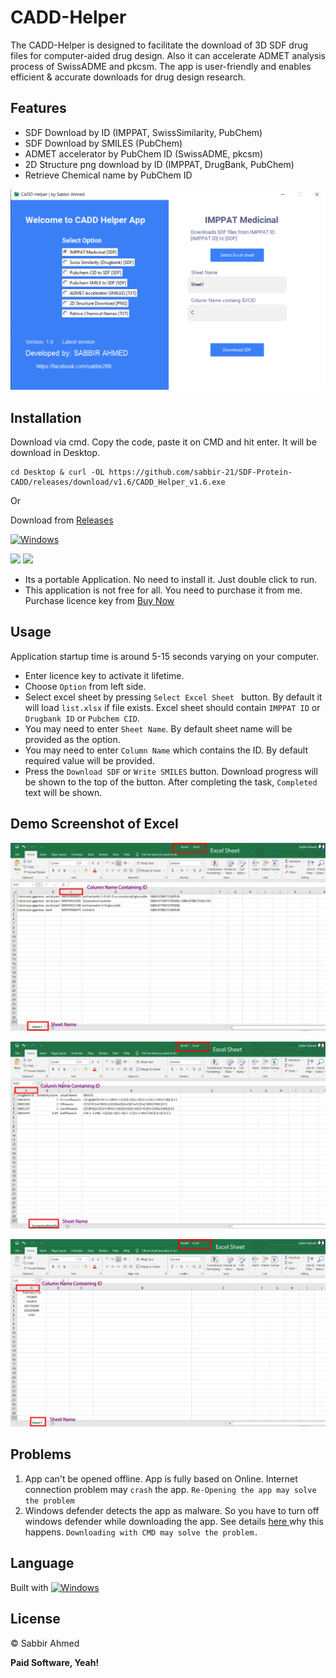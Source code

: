 # CADD-Helper
The CADD-Helper is designed to facilitate the download of 3D SDF drug files for computer-aided drug design. Also it can accelerate ADMET analysis process of SwissADME and pkcsm. The app is user-friendly and enables efficient & accurate downloads for drug design research.

## Features

- SDF Download by ID (IMPPAT, SwissSimilarity, PubChem)
- SDF Download by SMILES (PubChem)
- ADMET accelerator by PubChem ID (SwissADME, pkcsm)
- 2D Structure png download by ID (IMPPAT, DrugBank, PubChem)
- Retrieve Chemical name by PubChem ID

![main_v1.6](v1.6.png)

## Installation
Download via cmd. Copy the code, paste it on CMD and hit enter. It will be download in Desktop.

```
cd Desktop & curl -OL https://github.com/sabbir-21/SDF-Protein-CADD/releases/download/v1.6/CADD_Helper_v1.6.exe
```
Or

Download from [Releases](https://github.com/sabbir-21/SDF-Protein-CADD/releases/latest)

[![Windows](https://img.shields.io/badge/-Windows_x64-blue.svg?style=for-the-badge&logo=windows)](https://github.com/sabbir-21/SDF-Protein-CADD/releases/latest)

[![](https://img.shields.io/github/v/release/sabbir-21/SDF-Protein-CADD?style=for-the-badge)](https://github.com/sabbir-21/SDF-Protein-CADD/releases) [![](https://img.shields.io/github/downloads/sabbir-21/SDF-Protein-CADD/total?style=for-the-badge)](https://github.com/sabbir-21/SDF-Protein-CADD/releases) 

- Its a portable Application. No need to install it. Just double click to run.
- This application is not free for all. You need to purchase it from me. Purchase licence key from [Buy Now](https://sabbir-21.github.io/portfolio/buy.html)


## Usage
Application startup time is around 5-15 seconds varying on your computer.
- Enter licence key to activate it lifetime.
- Choose `Option` from left side.
- Select excel sheet by pressing `Select Excel Sheet ` button. By default it will load `list.xlsx` if file exists. Excel sheet should contain `IMPPAT ID` or `Drugbank ID` or `Pubchem CID`.
- You may need to enter `Sheet Name`. By default sheet name will be provided as the option.
- You may need to enter `Column Name` which contains the ID. By default required value will be provided.
- Press the `Download SDF` or `Write SMILES` button. Download progress will be shown to the top of the button. After completing the task, `Completed` text will be shown.

## Demo Screenshot of Excel

![ss_imppat](ss_imppat.png)

![ss_swiss](ss_swiss.png)

![ss_pubchem](ss_pubchem.png)

## Problems

1. App can't be opened offline. App is fully based on Online. Internet connection problem may `crash` the app. `Re-Opening the app may solve the problem`
2. Windows defender detects the app as malware. So you have to turn off windows defender while downloading the app. See details [here ](https://stackoverflow.com/questions/43777106/program-made-with-pyinstaller-now-seen-as-a-trojan-horse-by-avg) why this happens.
`Downloading with CMD may solve the problem.`

## Language
Built with  [![Windows](https://www.python.org/static/favicon.ico
)](https://www.python.org/)

## License
© Sabbir Ahmed

**Paid Software, Yeah!**
